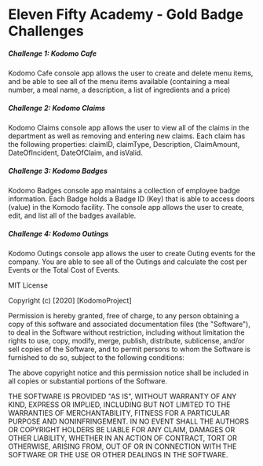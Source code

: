 # Eleven Fifty Academy - Gold Badge Challenges

##### Challenge 1: Kodomo Cafe

Kodomo Cafe console app allows the user to create and delete menu items, and be able to see all of the menu items available (containing a meal number, a meal name, a description, a list of ingredients and a price) 

##### Challenge 2: Kodomo Claims

Kodomo Claims console app allows the user to view all of the claims in the department as well as removing and entering new claims.  Each claim has the following properties: claimID, claimType, Description, ClaimAmount, DateOfIncident, DateOfClaim, and isValid.

##### Challenge 3: Kodomo Badges

Kodomo Badges console app maintains a collection of employee badge information.  Each Badge holds a Badge ID (Key) that is able to access doors (value) in the Komodo facility.  The console app allows the user to create, edit, and list all of the badges available.

##### Challenge 4: Kodomo Outings

Kodomo Outings console app allows the user to create Outing events  for the company.  You are able to see all of the Outings and calculate the cost per Events or the Total Cost of Events.

MIT License

Copyright (c) [2020] [KodomoProject]

Permission is hereby granted, free of charge, to any person obtaining a copy
of this software and associated documentation files (the "Software"), to deal
in the Software without restriction, including without limitation the rights
to use, copy, modify, merge, publish, distribute, sublicense, and/or sell
copies of the Software, and to permit persons to whom the Software is
furnished to do so, subject to the following conditions:

The above copyright notice and this permission notice shall be included in all
copies or substantial portions of the Software.

THE SOFTWARE IS PROVIDED "AS IS", WITHOUT WARRANTY OF ANY KIND, EXPRESS OR
IMPLIED, INCLUDING BUT NOT LIMITED TO THE WARRANTIES OF MERCHANTABILITY,
FITNESS FOR A PARTICULAR PURPOSE AND NONINFRINGEMENT. IN NO EVENT SHALL THE
AUTHORS OR COPYRIGHT HOLDERS BE LIABLE FOR ANY CLAIM, DAMAGES OR OTHER
LIABILITY, WHETHER IN AN ACTION OF CONTRACT, TORT OR OTHERWISE, ARISING FROM,
OUT OF OR IN CONNECTION WITH THE SOFTWARE OR THE USE OR OTHER DEALINGS IN THE
SOFTWARE.